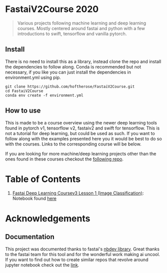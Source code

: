 # FastaiV2Course 2020
> Various projects following machine learning and deep learning courses. Mostly centered around fastai and python with a few introductions to swift, tensorflow and vanilla pytorch.


## Install

There is no need to install this as a library, instead clone the repo and install the dependencies to follow along. Conda is recommended but not necessary, if you like you can just install the dependencies in environment.yml using pip.

    git clone https://github.com/hoftherose/FastaiV2Course.git
    cd FastaiV2Course
    conda env create -f environment.yml

## How to use

This is made to be a course overview using the newer deep learning tools found in pytorch v1, tensorflow v2, fastaiv2 and swift for tensorflow. This is not a tutorial for deep learning, but could be used as such. If you want to follow along with the examples presented here you it would be best to do so with the courses. Links to the corresponding course will be below.

If you are looking for more machine/deep learning projects other than the ones found in these courses checkout the [following repo](https://github.com/hoftherose/ML_DL_Projects).

# Table of Contents
1. [Fastai Deep Learning Coursev3 Lesson 1 (Image Classification)](https://course.fast.ai/videos/?lesson=1): Notebook found [here](https://github.com/hoftherose/FastaiV2Course/tree/master/nbs/00_ImageClassification)

# Acknowledgements

## Documentation
This project was documented thanks to fastai's [nbdev library](https://github.com/fastai/nbdev). Great thanks to the fastai team for this tool and for the wonderful work making ai uncool. If you want to find out how to create similar repos that revolve around jupyter notebook check out the [link](https://nbdev.fast.ai/).
